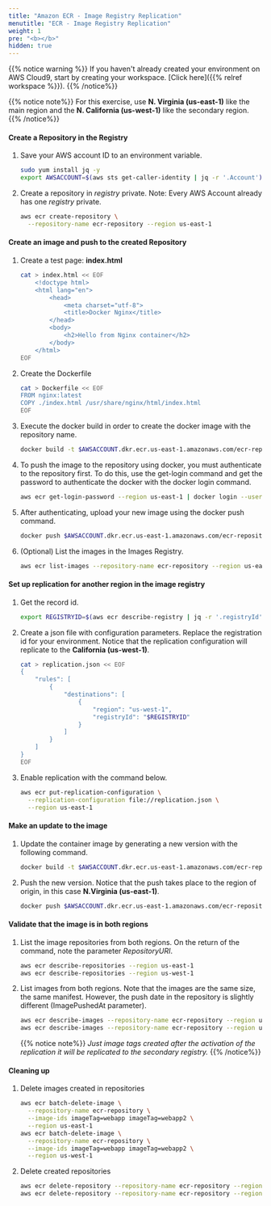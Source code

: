 ```yaml
---
title: "Amazon ECR - Image Registry Replication"
menutitle: "ECR - Image Registry Replication"
weight: 1
pre: "<b></b>"
hidden: true
---
```



{{% notice warning %}}
If you haven't already created your environment on AWS Cloud9, start by creating your workspace. [Click here]({{% relref workspace %}}).
{{% /notice%}}

{{% notice note%}}
For this exercise, use **N. Virginia (us-east-1)** like the main region and the **N. California (us-west-1)** like the secondary region.
{{% /notice%}}

#### Create a Repository in the Registry

1. Save your AWS account ID to an environment variable.
    ```bash
    sudo yum install jq -y
    export AWSACCOUNT=$(aws sts get-caller-identity | jq -r '.Account')
    ```

2. Create a repository in *registry* private. Note: Every AWS Account already has one *registry* private.

    ```bash
    aws ecr create-repository \
      --repository-name ecr-repository --region us-east-1
    ```

#### Create an image and push to the created Repository

1. Create a test page: **index.html**

    ```bash
    cat > index.html << EOF
        <!doctype html>
        <html lang="en">
            <head>
                <meta charset="utf-8">
                <title>Docker Nginx</title>
            </head>
            <body>
                <h2>Hello from Nginx container</h2>
            </body>
        </html>
    EOF
    ```

2. Create the Dockerfile
    ```bash
    cat > Dockerfile << EOF
    FROM nginx:latest
    COPY ./index.html /usr/share/nginx/html/index.html
    EOF
    ```

3. Execute the docker build in order to create the docker image with the repository name.

    ```bash
    docker build -t $AWSACCOUNT.dkr.ecr.us-east-1.amazonaws.com/ecr-repository:webapp .
    ```

4. To push the image to the repository using docker, you must authenticate to the repository first. To do this, use the get-login command and get the password to authenticate the docker with the docker login command.

    ```bash
    aws ecr get-login-password --region us-east-1 | docker login --username AWS --password-stdin $AWSACCOUNT.dkr.ecr.us-east-1.amazonaws.com
    ```

5. After authenticating, upload your new image using the docker push command.

    ```bash
    docker push $AWSACCOUNT.dkr.ecr.us-east-1.amazonaws.com/ecr-repository:webapp
    ```

6. (Optional) List the images in the Images Registry.
    ```bash
    aws ecr list-images --repository-name ecr-repository --region us-east-1
    ```

#### Set up replication for another region in the image registry

1. Get the record id.

    ```bash
    export REGISTRYID=$(aws ecr describe-registry | jq -r '.registryId')
    ```

2. Create a json file with configuration parameters. Replace the registration id for your environment. Notice that the replication configuration will replicate to the **California (us-west-1)**.

    ```bash
    cat > replication.json << EOF
    { 
        "rules": [ 
            { 
                "destinations": [ 
                    {
                        "region": "us-west-1", 
                        "registryId": "$REGISTRYID" 
                    } 
                ] 
            } 
        ] 
    } 
    EOF
    ```

3. Enable replication with the command below.

    ```bash
    aws ecr put-replication-configuration \
      --replication-configuration file://replication.json \
      --region us-east-1
    ```

#### Make an update to the image

1. Update the container image by generating a new version with the following command.
    
    ```bash
    docker build -t $AWSACCOUNT.dkr.ecr.us-east-1.amazonaws.com/ecr-repository:webapp2 .
    ```

2. Push the new version. Notice that the push takes place to the region of origin, in this case **N.Virginia (us-east-1)**.

    ```bash
    docker push $AWSACCOUNT.dkr.ecr.us-east-1.amazonaws.com/ecr-repository:webapp2
    ```

#### Validate that the image is in both regions

1. List the image repositories from both regions. On the return of the command, note the parameter *RepositoryURI*.

    ```bash
    aws ecr describe-repositories --region us-east-1
    aws ecr describe-repositories --region us-west-1
    ```

2. List images from both regions. Note that the images are the same size, the same manifest. However, the push date in the repository is slightly different (ImagePushedAt parameter).

    ```bash
    aws ecr describe-images --repository-name ecr-repository --region us-east-1
    aws ecr describe-images --repository-name ecr-repository --region us-west-1
    ```

    {{% notice note%}}
   *Just image tags created after the activation of the replication it will be replicated to the secondary registry.*
   {{% /notice%}}    

#### Cleaning up

1. Delete images created in repositories
    ```bash
    aws ecr batch-delete-image \
      --repository-name ecr-repository \
      --image-ids imageTag=webapp imageTag=webapp2 \
      --region us-east-1
    aws ecr batch-delete-image \
      --repository-name ecr-repository \
      --image-ids imageTag=webapp imageTag=webapp2 \
      --region us-west-1
    ```

2. Delete created repositories
    ```bash
    aws ecr delete-repository --repository-name ecr-repository --region us-east-1
    aws ecr delete-repository --repository-name ecr-repository --region us-west-1
    ```

